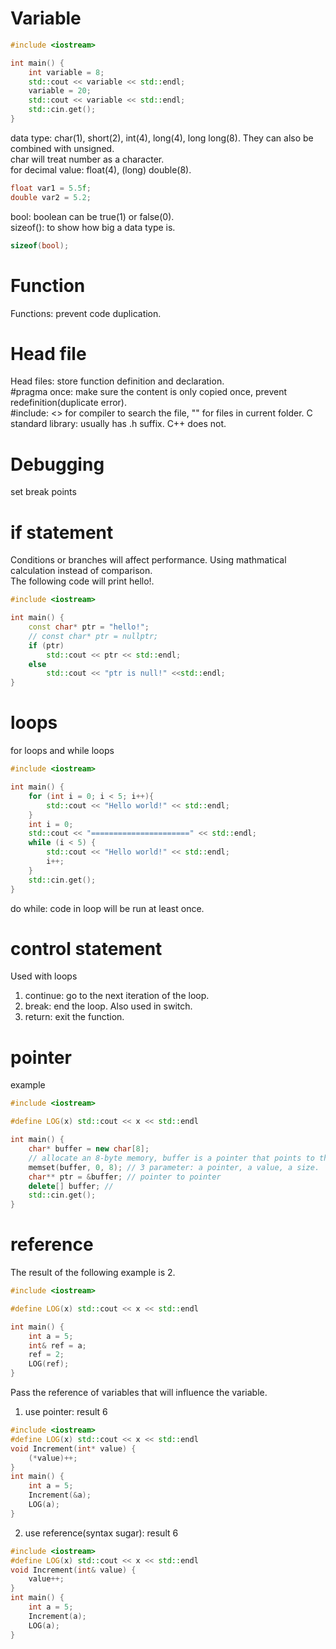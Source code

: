 # Variable
``` cpp
#include <iostream>

int main() {
    int variable = 8;
    std::cout << variable << std::endl;
    variable = 20;
    std::cout << variable << std::endl;
    std::cin.get();
}
```
data type: char(1), short(2), int(4), long(4), long long(8). They can also be combined with unsigned.   
char will treat number as a character.   
for decimal value: float(4), (long) double(8).   
``` cpp
float var1 = 5.5f;
double var2 = 5.2;
```
bool: boolean can be true(1) or false(0).   
sizeof(): to show how big a data type is.  
``` cpp
sizeof(bool);
```

# Function
Functions: prevent code duplication.

# Head file
Head files: store function definition and declaration.  
#pragma once: make sure the content is only copied once, prevent redefinition(duplicate error).   
#include: <> for compiler to search the file, "" for files in current folder.
C standard library: usually has .h suffix. C++ does not.

# Debugging
set break points

# if statement
Conditions or branches will affect performance. Using mathmatical calculation instead of comparison.   
The following code will print hello!. 
``` cpp
#include <iostream>

int main() {
    const char* ptr = "hello!";
    // const char* ptr = nullptr;
    if (ptr)
        std::cout << ptr << std::endl;
    else
        std::cout << "ptr is null!" <<std::endl;
}
```

# loops
for loops and while loops
``` cpp
#include <iostream>

int main() {
    for (int i = 0; i < 5; i++){
        std::cout << "Hello world!" << std::endl;
    }
    int i = 0;
    std::cout << "======================" << std::endl;
    while (i < 5) {
        std::cout << "Hello world!" << std::endl;
        i++;
    }
    std::cin.get();
}
```
do while: code in loop will be run at least once.

# control statement
Used with loops
1. continue: go to the next iteration of the loop. 
2. break: end the loop. Also used in switch.  
3. return: exit the function.

# pointer
example
``` cpp
#include <iostream>

#define LOG(x) std::cout << x << std::endl

int main() {
    char* buffer = new char[8];
    // allocate an 8-byte memory, buffer is a pointer that points to the beginning of the memory
    memset(buffer, 0, 8); // 3 parameter: a pointer, a value, a size.
    char** ptr = &buffer; // pointer to pointer
    delete[] buffer; //
    std::cin.get();
}
```

# reference
The result of the following example is 2.
``` cpp
#include <iostream>

#define LOG(x) std::cout << x << std::endl

int main() {
    int a = 5;
    int& ref = a;
    ref = 2;
    LOG(ref);
}
```
Pass the reference of variables that will influence the variable.
1. use pointer: result 6
``` cpp
#include <iostream>
#define LOG(x) std::cout << x << std::endl
void Increment(int* value) {
    (*value)++;
}
int main() {
    int a = 5;
    Increment(&a);
    LOG(a);
}
```
2. use reference(syntax sugar): result 6
``` cpp
#include <iostream>
#define LOG(x) std::cout << x << std::endl
void Increment(int& value) {
    value++;
}
int main() {
    int a = 5;
    Increment(a);
    LOG(a);
}
```
